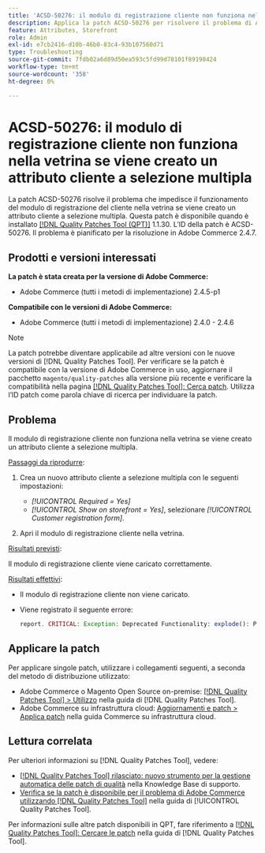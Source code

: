 ```yaml
---
title: 'ACSD-50276: il modulo di registrazione cliente non funziona nella vetrina se viene creato un attributo cliente a selezione multipla'
description: Applica la patch ACSD-50276 per risolvere il problema di Adobe Commerce, a causa del quale il modulo di registrazione del cliente non funziona nella vetrina se viene creato un attributo cliente a selezione multipla.
feature: Attributes, Storefront
role: Admin
exl-id: e7cb2416-d10b-46b0-83c4-93b107560d71
type: Troubleshooting
source-git-commit: 7fdb02a6d89d50ea593c5fd99d78101f89198424
workflow-type: tm+mt
source-wordcount: '358'
ht-degree: 0%

---
```


# ACSD-50276: il modulo di registrazione cliente non funziona nella vetrina se viene creato un attributo cliente a selezione multipla

La patch ACSD-50276 risolve il problema che impedisce il funzionamento del modulo di registrazione del cliente nella vetrina se viene creato un attributo cliente a selezione multipla. Questa patch è disponibile quando è installato [[!DNL Quality Patches Tool (QPT)]](https://experienceleague.adobe.com/en/docs/commerce-operations/tools/quality-patches-tool/quality-patches-tool-to-self-serve-quality-patches) 1.1.30. L’ID della patch è ACSD-50276. Il problema è pianificato per la risoluzione in Adobe Commerce 2.4.7.

## Prodotti e versioni interessati

**La patch è stata creata per la versione di Adobe Commerce:**

* Adobe Commerce (tutti i metodi di implementazione) 2.4.5-p1

**Compatibile con le versioni di Adobe Commerce:**

* Adobe Commerce (tutti i metodi di implementazione) 2.4.0 - 2.4.6

>[!NOTE]
>
>La patch potrebbe diventare applicabile ad altre versioni con le nuove versioni di [!DNL Quality Patches Tool]. Per verificare se la patch è compatibile con la versione di Adobe Commerce in uso, aggiornare il pacchetto `magento/quality-patches` alla versione più recente e verificare la compatibilità nella pagina [[!DNL Quality Patches Tool]: Cerca patch](https://experienceleague.adobe.com/tools/commerce-quality-patches/index.html). Utilizza l’ID patch come parola chiave di ricerca per individuare la patch.

## Problema

Il modulo di registrazione cliente non funziona nella vetrina se viene creato un attributo cliente a selezione multipla.

<u>Passaggi da riprodurre</u>:

1. Crea un nuovo attributo cliente a selezione multipla con le seguenti impostazioni:

   * *[!UICONTROL Required = Yes]*
   * *[!UICONTROL Show on storefront = Yes]*, selezionare *[!UICONTROL Customer registration form]*.

1. Apri il modulo di registrazione cliente nella vetrina.

<u>Risultati previsti</u>:

Il modulo di registrazione cliente viene caricato correttamente.

<u>Risultati effettivi</u>:

* Il modulo di registrazione cliente non viene caricato.
* Viene registrato il seguente errore:

  ```PHP
  report. CRITICAL: Exception: Deprecated Functionality: explode(): Passing null to parameter #2 ($string) of type string is deprecated in vendor/magento/module-custom-attribute-management/Block/Form/Renderer/Multiselect.php
  ```

## Applicare la patch

Per applicare singole patch, utilizzare i collegamenti seguenti, a seconda del metodo di distribuzione utilizzato:

* Adobe Commerce o Magento Open Source on-premise: [[!DNL Quality Patches Tool] > Utilizzo](/help/tools/quality-patches-tool/usage.md) nella guida di [!DNL Quality Patches Tool].
* Adobe Commerce su infrastruttura cloud: [Aggiornamenti e patch > Applica patch](https://experienceleague.adobe.com/docs/commerce-cloud-service/user-guide/develop/upgrade/apply-patches.html) nella guida Commerce su infrastruttura cloud.

## Lettura correlata

Per ulteriori informazioni su [!DNL Quality Patches Tool], vedere:

* [[!DNL Quality Patches Tool] rilasciato: nuovo strumento per la gestione automatica delle patch di qualità](https://experienceleague.adobe.com/en/docs/commerce-operations/tools/quality-patches-tool/quality-patches-tool-to-self-serve-quality-patches) nella Knowledge Base di supporto.
* [Verifica se la patch è disponibile per il problema di Adobe Commerce utilizzando  [!DNL Quality Patches Tool]](/help/tools/quality-patches-tool/patches-available-in-qpt/check-patch-for-magento-issue-with-magento-quality-patches.md) nella guida di [!UICONTROL Quality Patches Tool].


Per informazioni sulle altre patch disponibili in QPT, fare riferimento a [[!DNL Quality Patches Tool]: Cercare le patch](https://experienceleague.adobe.com/tools/commerce-quality-patches/index.html) nella guida di [!DNL Quality Patches Tool].
